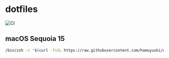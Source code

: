 # dotfiles

![CI](https://github.com/hamuyuuki/dotfiles/workflows/CI/badge.svg)

## macOS Sequoia 15

```bash
/bin/zsh -c "$(curl -fsSL https://raw.githubusercontent.com/hamuyuuki/dotfiles/master/setup.sh)"
```
